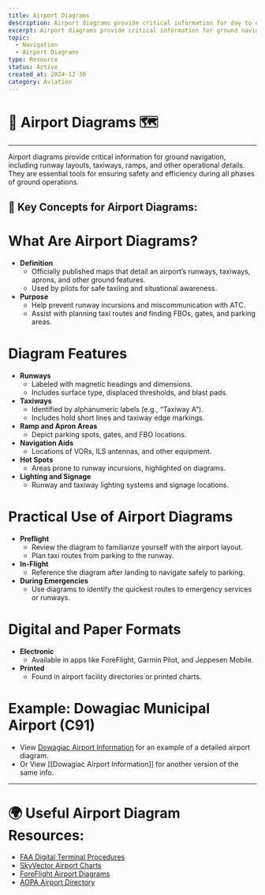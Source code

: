 ```yaml
---
title: Airport Diagrams
description: Airport diagrams provide critical information for day to day operations involved in flying.
excerpt: Airport diagrams provide critical information for ground navigation, including runway layouts, taxiways, ramps, and other operational details. They are essential tools for ensuring safety and efficiency during all phases of ground operations.
topic:
  - Navigation
  - Airport Diagrams
type: Resource
status: Active
created_at: 2024-12-30
category: Aviation
---
```


# 🛬 Airport Diagrams 🗺️
___

Airport diagrams provide critical information for ground navigation, including runway layouts, taxiways, ramps, and other operational details. They are essential tools for ensuring safety and efficiency during all phases of ground operations.

## 🛬 Key Concepts for Airport Diagrams:

# What Are Airport Diagrams?
- **Definition**
	- Officially published maps that detail an airport’s runways, taxiways, aprons, and other ground features.
	- Used by pilots for safe taxiing and situational awareness.
- **Purpose**
	- Help prevent runway incursions and miscommunication with ATC.
	- Assist with planning taxi routes and finding FBOs, gates, and parking areas.

# Diagram Features
- **Runways**
	- Labeled with magnetic headings and dimensions.
	- Includes surface type, displaced thresholds, and blast pads.
- **Taxiways**
	- Identified by alphanumeric labels (e.g., “Taxiway A”).
	- Includes hold short lines and taxiway edge markings.
- **Ramp and Apron Areas**
	- Depict parking spots, gates, and FBO locations.
- **Navigation Aids**
	- Locations of VORs, ILS antennas, and other equipment.
- **Hot Spots**
	- Areas prone to runway incursions, highlighted on diagrams.
- **Lighting and Signage**
	- Runway and taxiway lighting systems and signage locations.

# Practical Use of Airport Diagrams
- **Preflight**
	- Review the diagram to familiarize yourself with the airport layout.
	- Plan taxi routes from parking to the runway.
- **In-Flight**
	- Reference the diagram after landing to navigate safely to parking.
- **During Emergencies**
	- Use diagrams to identify the quickest routes to emergency services or runways.

# Digital and Paper Formats
- **Electronic**
	- Available in apps like ForeFlight, Garmin Pilot, and Jeppesen Mobile.
- **Printed**
	- Found in airport facility directories or printed charts.

# Example: Dowagiac Municipal Airport (C91)
- View [Dowagiac Airport Information](https://skyvector.com/airport/C91/Dowagiac-Municipal-Airport) for an example of a detailed airport diagram. 
- Or View [[Dowagiac Airport Information]] for another version of the same info. 

---

# 🌍 Useful Airport Diagram Resources:
- [FAA Digital Terminal Procedures](https://www.faa.gov/air_traffic/flight_info/aeronav/digital_products/dtpp/)
- [SkyVector Airport Charts](https://skyvector.com/)
- [ForeFlight Airport Diagrams](https://foreflight.com/)
- [AOPA Airport Directory](https://www.aopa.org/destinations)

